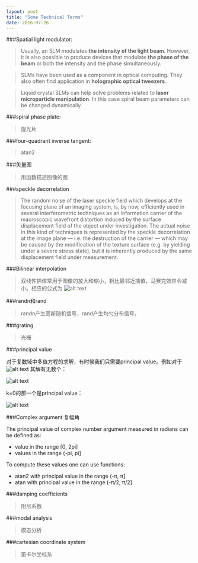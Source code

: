 ```yaml
---
layout: post
title: "Some Technical Terms"
date: 2016-07-26
---
```


###Spatial light modulator:

> Usually, an SLM modulates **the intensity of the light beam**. However, it is also possible to produce devices that modulate **the phase of the beam** or both the intensity and the phase simultaneously.

> SLMs have been used as a component in optical computing. They also often find application in **holographic optical tweezers**.

>Liquid crystal SLMs can help solve problems related to **laser microparticle manipulation**. In this case spiral beam parameters can be changed dynamically.

###spiral phase plate:

>旋光片

###four-quadrant inverse tangent:

>atan2

###矢量图

>用函数描述图像的图

###speckle decorrelation

>The random noise of the laser speckle field which develops at the focusing plane of an imaging system, is, by now, efficiently used in several interferometric techniques as an information carrier of the macroscopic wavefront distortion induced by the surface displacement field of the object under investigation. The actual noise in this kind of techniques is represented by the speckle decorrelation at the image plane — i.e. the destruction of the carrier — which may be caused by the modification of the texture surface (e.g. by yielding under a severe stress state), but it is inherently produced by the same displacement field under measurement.

###Bilinear interpolation

>双线性插值常用于图像的放大和缩小，相比最邻近插值，马赛克效应会减小。相应的公式为
![alt text](https://heaohan.github.io/files/2016-08-02_100647.jpg)

###randn和rand

>randn产生高斯随机信号，rand产生均匀分布信号。

###grating

>光栅

###principal value

对于复数域中多值方程的求解，有时候我们只需要principal value。例如对于
![alt text](https://heaohan.github.io/files/2016-08-03_141610.jpg)
其解有无数个：

![alt text](https://heaohan.github.io/files/2016-08-03_141716.jpg)

k=0的那一个是principal value：

![alt text](https://heaohan.github.io/files/2016-08-03_142830.jpg)

###Complex argument 复幅角

The principal value of complex number argument measured in radians can be defined as:

- value in the range [0, 2pi]
- values in the range (-pi, pi]

To compute these values one can use functions:

- atan2 with principal value in the range (-π, π]
- atan with principal value in the range (-π/2, π/2]

###damping coefficients

>阻尼系数

###modal analysis

>模态分析

###cartesian coordinate system

>笛卡尔坐标系